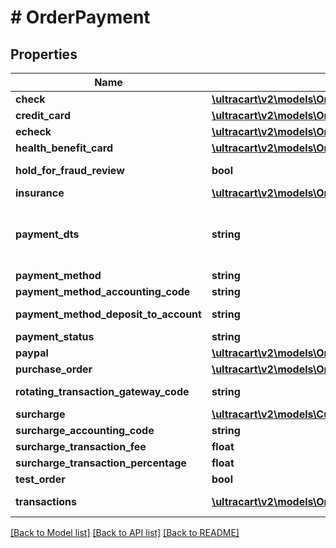 # # OrderPayment

## Properties

Name | Type | Description | Notes
------------ | ------------- | ------------- | -------------
**check** | [**\ultracart\v2\models\OrderPaymentCheck**](OrderPaymentCheck.md) |  | [optional]
**credit_card** | [**\ultracart\v2\models\OrderPaymentCreditCard**](OrderPaymentCreditCard.md) |  | [optional]
**echeck** | [**\ultracart\v2\models\OrderPaymentECheck**](OrderPaymentECheck.md) |  | [optional]
**health_benefit_card** | [**\ultracart\v2\models\OrderPaymentHealthBenefitCard**](OrderPaymentHealthBenefitCard.md) |  | [optional]
**hold_for_fraud_review** | **bool** | True if order has been held for fraud review | [optional]
**insurance** | [**\ultracart\v2\models\OrderPaymentInsurance**](OrderPaymentInsurance.md) |  | [optional]
**payment_dts** | **string** | Date/time that the payment was successfully processed, for new orders, this field is only considered if channel_partner.skip_payment_processing is true | [optional]
**payment_method** | **string** | Payment method | [optional]
**payment_method_accounting_code** | **string** | Payment method QuickBooks code | [optional]
**payment_method_deposit_to_account** | **string** | Payment method QuickBooks deposit account | [optional]
**payment_status** | **string** | Payment status | [optional]
**paypal** | [**\ultracart\v2\models\OrderPaymentPayPal**](OrderPaymentPayPal.md) |  | [optional]
**purchase_order** | [**\ultracart\v2\models\OrderPaymentPurchaseOrder**](OrderPaymentPurchaseOrder.md) |  | [optional]
**rotating_transaction_gateway_code** | **string** | Rotating transaction gateway code used to process this order | [optional]
**surcharge** | [**\ultracart\v2\models\Currency**](Currency.md) |  | [optional]
**surcharge_accounting_code** | **string** | Surcharge accounting code | [optional]
**surcharge_transaction_fee** | **float** | Surcharge transaction fee | [optional]
**surcharge_transaction_percentage** | **float** | Surcharge transaction percentage | [optional]
**test_order** | **bool** | True if this is a test order | [optional]
**transactions** | [**\ultracart\v2\models\OrderPaymentTransaction[]**](OrderPaymentTransaction.md) | Transactions associated with processing this payment | [optional]

[[Back to Model list]](../../README.md#models) [[Back to API list]](../../README.md#endpoints) [[Back to README]](../../README.md)

